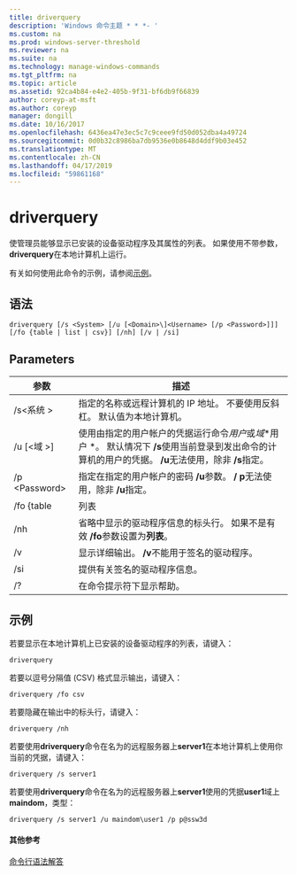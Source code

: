 ```yaml
---
title: driverquery
description: 'Windows 命令主题 * * *- '
ms.custom: na
ms.prod: windows-server-threshold
ms.reviewer: na
ms.suite: na
ms.technology: manage-windows-commands
ms.tgt_pltfrm: na
ms.topic: article
ms.assetid: 92ca4b84-e4e2-405b-9f31-bf6db9f66839
author: coreyp-at-msft
ms.author: coreyp
manager: dongill
ms.date: 10/16/2017
ms.openlocfilehash: 6436ea47e3ec5c7c9ceee9fd50d052dba4a49724
ms.sourcegitcommit: 0d0b32c8986ba7db9536e0b8648d4ddf9b03e452
ms.translationtype: MT
ms.contentlocale: zh-CN
ms.lasthandoff: 04/17/2019
ms.locfileid: "59861168"
---
```

# <a name="driverquery"></a>driverquery



使管理员能够显示已安装的设备驱动程序及其属性的列表。 如果使用不带参数， **driverquery**在本地计算机上运行。

有关如何使用此命令的示例，请参阅[示例](#BKMK_examples)。

## <a name="syntax"></a>语法

```
driverquery [/s <System> [/u [<Domain>\]<Username> [/p <Password>]]] [/fo {table | list | csv}] [/nh] [/v | /si]
```

## <a name="parameters"></a>Parameters

|参数|描述|
|---------|-----------|
|/s\<系统 >|指定的名称或远程计算机的 IP 地址。 不要使用反斜杠。 默认值为本地计算机。|
|/u [\<域 >\]<Username>|使用由指定的用户帐户的凭据运行命令*用户*或*域*\*用户 *。 默认情况下 **/s**使用当前登录到发出命令的计算机的用户的凭据。 **/u**无法使用，除非 **/s**指定。|
|/p \<Password>|指定在指定的用户帐户的密码 **/u**参数。 **/ p**无法使用，除非 **/u**指定。|
|/fo {table | 列表 | csv}|指定要显示的驱动程序信息的格式。 有效的值为**表**，**列表**，并**csv**。 默认格式为输出**表**。|
|/nh|省略中显示的驱动程序信息的标头行。 如果不是有效 **/fo**参数设置为**列表**。|
|/v|显示详细输出。 **/v**不能用于签名的驱动程序。|
|/si|提供有关签名的驱动程序信息。|
|/?|在命令提示符下显示帮助。|

## <a name="BKMK_examples"></a>示例

若要显示在本地计算机上已安装的设备驱动程序的列表，请键入：
```
driverquery 
```
若要以逗号分隔值 (CSV) 格式显示输出，请键入：
```
driverquery /fo csv 
```
若要隐藏在输出中的标头行，请键入：
```
driverquery /nh 
```
若要使用**driverquery**命令在名为的远程服务器上**server1**在本地计算机上使用你当前的凭据，请键入：
```
driverquery /s server1
```
若要使用**driverquery**命令在名为的远程服务器上**server1**使用的凭据**user1**域上**maindom**，类型：
```
driverquery /s server1 /u maindom\user1 /p p@ssw3d
```

#### <a name="additional-references"></a>其他参考

[命令行语法解答](command-line-syntax-key.md)